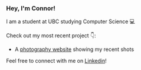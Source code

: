### Hey, I'm Connor!
I am a student at UBC studying Computer Science 💻

Check out my most recent project 👇:
- A [photography website](https://youngconnorr.github.io/photo-gallery/) showing my recent shots

Feel free to connect with me on [Linkedin](www.linkedin.com/in/connor-youngg)!

<!--
**youngconnorr/youngconnorr** is a ✨ _special_ ✨ repository because its `README.md` (this file) appears on your GitHub profile.

Here are some ideas to get you started:

- 🔭 I’m currently working on ...
- 🌱 I’m currently learning ...
- 👯 I’m looking to collaborate on ...
- 🤔 I’m looking for help with ...
- 💬 Ask me about ...
- 📫 How to reach me: ...
- 😄 Pronouns: ...
- ⚡ Fun fact: ...
-->
